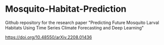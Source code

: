 # Mosquito-Habitat-Prediction
Github repository for the research paper "Predicting Future Mosquito Larval Habitats Using Time Series Climate Forecasting and Deep Learning"

https://doi.org/10.48550/arXiv.2208.01436
